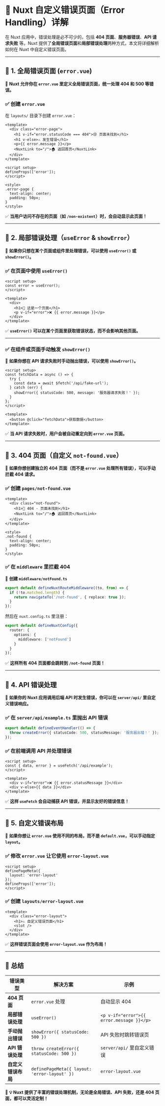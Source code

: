 # **📌 Nuxt 自定义错误页面（Error Handling）详解**

在 Nuxt 应用中，错误处理是必不可少的，包括 **404 页面**、**服务器错误**、**API 请求失败** 等。Nuxt 提供了**全局错误页面**和**局部错误处理**两种方式，本文将详细解析如何在 Nuxt 中自定义错误页面。

---

## **🚀 1. 全局错误页面 (`error.vue`)**

📌 **Nuxt 允许你在 `error.vue` 里定义全局错误页面，统一处理 404 和 500 等错误。**

### **✅ 创建 `error.vue`**

在 `layouts/` 目录下创建 `error.vue`：

```vue
<template>
  <div class="error-page">
    <h1 v-if="error.statusCode === 404">😢 页面未找到</h1>
    <h1 v-else>⚠️ 发生错误</h1>
    <p>{{ error.message }}</p>
    <NuxtLink to="/">🏠 返回首页</NuxtLink>
  </div>
</template>

<script setup>
defineProps(['error']);
</script>

<style>
.error-page {
  text-align: center;
  padding: 50px;
}
</style>
```

✅ **当用户访问不存在的页面（如 `/non-existent`）时，会自动显示此页面！**

---

## **🚀 2. 局部错误处理（`useError` & `showError`）**

📌 **如果你只想在某个页面或组件里处理错误，可以使用 `useError()` 或 `showError()`。**

### **✅ 在页面中使用 `useError()`**

```vue
<script setup>
const error = useError();
</script>

<template>
  <div>
    <h1>📌 这是一个页面</h1>
    <p v-if="error">❌ {{ error.message }}</p>
  </div>
</template>
```

✅ **`useError()` 可以在某个页面里获取错误状态，而不会影响其他页面。**

---

### **✅ 在组件或页面手动触发 `showError()`**

📌 **如果你想在 API 请求失败时手动抛出错误，可以使用 `showError()`。**

```vue
<script setup>
const fetchData = async () => {
  try {
    const data = await $fetch('/api/fake-url');
  } catch (err) {
    showError({ statusCode: 500, message: '服务器请求失败！' });
  }
};
</script>

<template>
  <button @click="fetchData">获取数据</button>
</template>
```

✅ **当 API 请求失败时，用户会被自动重定向到 `error.vue` 页面。**

---

## **🚀 3. 404 页面（自定义 `not-found.vue`）**

📌 **如果你想创建独立的 404 页面（而不是 `error.vue` 处理所有错误），可以手动拦截 404 请求。**

### **✅ 创建 `pages/not-found.vue`**

```vue
<template>
  <div class="not-found">
    <h1>🚫 404 - 页面未找到</h1>
    <NuxtLink to="/">🏠 返回首页</NuxtLink>
  </div>
</template>

<style>
.not-found {
  text-align: center;
  padding: 50px;
}
</style>
```

### **✅ 在 `middleware` 里拦截 404**

📌 **创建 `middleware/notFound.ts`**

```ts
export default defineNuxtRouteMiddleware((to, from) => {
  if (!to.matched.length) {
    return navigateTo('/not-found', { replace: true });
  }
});
```

然后在 `nuxt.config.ts` 里注册：

```ts
export default defineNuxtConfig({
  router: {
    options: {
      middleware: ['notFound']
    }
  }
});
```

✅ **这样所有 404 页面都会跳转到 `/not-found` 页面！**

---

## **🚀 4. API 错误处理**

📌 **如果你的 Nuxt 应用调用后端 API 时发生错误，你可以在 `server/api/` 里自定义错误响应。**

### **✅ 在 `server/api/example.ts` 里抛出 API 错误**

```ts
export default defineEventHandler(() => {
  throw createError({ statusCode: 500, statusMessage: '服务器出错！' });
});
```

### **✅ 在前端调用 API 并处理错误**

```vue
<script setup>
const { data, error } = useFetch('/api/example');
</script>

<template>
  <div v-if="error">❌ {{ error.statusMessage }}</div>
  <div v-else>{{ data }}</div>
</template>
```

✅ **这样 `useFetch` 会自动捕获 API 错误，并显示友好的错误信息！**

---

## **🚀 5. 自定义错误布局**

📌 **如果你想让 `error.vue` 使用不同的布局，而不是 `default.vue`，可以手动指定 `layout`。**

### **✅ 修改 `error.vue` 让它使用 `error-layout.vue`**

```vue
<script setup>
definePageMeta({
  layout: 'error-layout'
});
defineProps(['error']);
</script>
```

### **✅ 创建 `layouts/error-layout.vue`**

```vue
<template>
  <div class="error-layout">
    <h1>⚠️ 自定义错误页面</h1>
    <slot />
  </div>
</template>
```

✅ **这样错误页面会使用 `error-layout.vue` 作为布局！**

---

## **🎯 总结**

|**错误类型**|**解决方案**|**示例**|
|---|---|---|
|**404 页面**|`error.vue` 处理|自动显示 404|
|**局部错误处理**|`useError()`|`<p v-if="error">{{ error.message }}</p>`|
|**手动抛出错误**|`showError({ statusCode: 500 })`|API 失败时跳转错误页|
|**API 错误处理**|`throw createError({ statusCode: 500 })`|`server/api/` 里自定义错误|
|**自定义错误布局**|`definePageMeta({ layout: 'error-layout' })`|`error-layout.vue`|

📌 **💡 Nuxt 提供了丰富的错误处理机制，无论是全局错误、API 失败，还是 404 页面，都可以灵活定制！**
